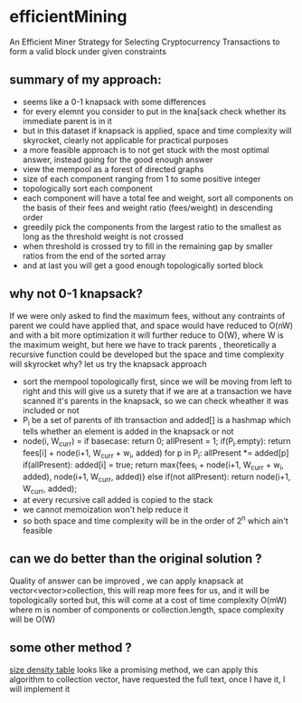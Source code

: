 # efficientMining
An Efficient Miner Strategy for Selecting Cryptocurrency Transactions to form a valid block under given constraints

## summary of my approach:
* seems like a 0-1 knapsack with some differences 
* for every elemnt you consider to put in the kna[sack check whether its immediate parent is in it 
* but in this dataset if knapsack is applied, space and time complexity will skyrocket, clearly not applicable for practical purposes
* a more feasible approach is to not get stuck with the most optimal answer, instead going for the good enough answer
* view the mempool as a forest of directed graphs
* size of each component ranging from 1 to some positive integer
* topologically sort each component
* each component will have a total fee and weight, sort all components on the basis of their fees and weight ratio (fees/weight) in descending order
* greedily pick the components from the largest ratio to the smallest as long as the threshold weight is not crossed 
* when threshold is crossed try to fill in the remaining gap by smaller ratios from the end of the sorted array
* and at last you will get a good enough topologically sorted block

## why not 0-1 knapsack?
If we were only asked to find the maximum fees, without any contraints of parent we could have applied that, and space would have reduced to O(nW) and with a bit more
optimization it will further reduce to O(W), where W is the maximum weight, but here we have to track parents , theoretically a recursive function could be developed but
the space and time complexity will skyrocket
why?
let us try the knapsack approach
* sort the mempool topologically first, since we will be moving from left to right and this will give us a surety that if we are at a transaction we have scanned it's parents
in the knapsack, so we can check wheather it was included or not 
* P<sub>i</sub> be a set of parents of ith transaction and added[] is a hashmap which tells whether an element is added in the knapsack or not
* node(i, W<sub>curr</sub>) =
    if basecase:
        return 0;
    allPresent = 1;
    if(P<sub>i</sub>.empty):
        return fees[i] + node(i+1, W<sub>curr</sub> + w<sub>i</sub>, added)
    for p in P<sub>i</sub>:
        allPresent *= added[p]
    if(allPresent):
        added[i] = true;
        return max{fees<sub>i</sub> + node(i+1, W<sub>curr</sub> + w<sub>i</sub>, added), node(i+1, W<sub>curr</sub>, added)}
    else if(not allPresent):
        return node(i+1, W<sub>curr</sub>, added);
* at every recursive call added is copied to the stack 
* we cannot memoization won't help reduce it
* so both space and time complexity will be in the order of 2<sup>n</sup> which ain't feasible

## can we do better than the original solution ?
Quality of answer can be improved , we can apply knapsack at vector<vector<ll>>collection, this will reap more fees for us, and it will be topologically sorted but, this will
come at a cost of time complexity O(mW) where m is nomber of components or collection.length, space complexity will be O(W)

## some other method ?
[size density table](https://www.researchgate.net/publication/337199653_An_Efficient_Miner_Strategy_for_Selecting_Cryptocurrency_Transactions) looks like a promising method, we can apply this algorithm to collection vector, have requested the full text, once I have it, I will implement it